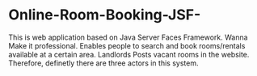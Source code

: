 # Online-Room-Booking-JSF-
This is web application based on Java Server Faces Framework. Wanna Make it professional.
Enables people to search and book rooms/rentals available at a certain area. Landlords Posts vacant rooms in the website. Therefore, definetly there are three actors in this system.
